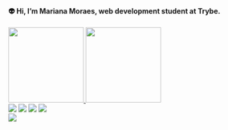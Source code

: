 #### 👽 Hi, I’m Mariana Moraes, web development student at Trybe. 

  <a href="https://github.com/m-moraes">
  <img height="150em" src="https://github-readme-stats.vercel.app/api?username=m-moraes&show_icons=true&theme=github_dark&include_all_commits=true&count_private=true"/>
  <img height="150em" src="https://github-readme-stats.vercel.app/api/top-langs/?username=m-moraes&layout=compact&langs_count=7&theme=github_dark"/>
</div>
<div>
  <a href = "mailto:mari_a.s.p@hotmail.com"><img src="https://img.shields.io/badge/Microsoft_Outlook-0078D4?style=for-the-badge&logo=microsoft-outlook&logoColor=white" target="_blank"></a>
  <a href = "mailto:mmoraes.asp@gmail.com"><img src="https://img.shields.io/badge/-Gmail-%23333?style=for-the-badge&logo=gmail&logoColor=white" target="_blank"></a>
  <a href="https://www.linkedin.com/in/mariana-moraes-87394920a/" target="_blank"><img src="https://img.shields.io/badge/-LinkedIn-%230077B5?style=for-the-badge&logo=linkedin&logoColor=white" target="_blank"></a>
  <a href="https://wa.me/qr/LFPWVI47ZAQ4E1" target="_blank"><img src="https://img.shields.io/badge/WhatsApp-25D366?style=for-the-badge&logo=whatsapp&logoColor=white" target="_blank"></a>  
</div>
<div>
<img heigh="200em" src="https://user-images.githubusercontent.com/85681452/158885932-43629d2e-473f-4869-af9a-2472200c7dd5.png" />

</div>
